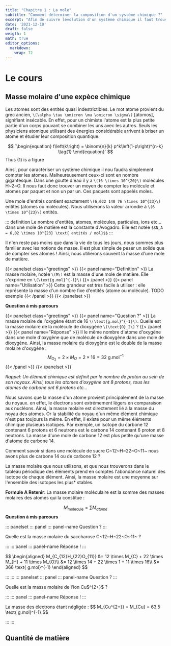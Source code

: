 ```yaml
---
title: "Chapitre 1 : La mole"
subtitle: "Comment déterminer la composition d'un système chimique ?"
excerpt: "Afin de suivre lévolution d'un système chimique il faut trouver comment quantifier l'état d'un système chimique. Quelles sont les grandeurs physiques pertinentes ? "
date: '2021-12-10'
draft: false
weigth: 1
math: true
editor_options: 
  markdown: 
    wrap: 72
---
```



# Le cours

## Masse molaire d'une expèce chimique

Les atomes sont des entités quasi indestrictibles. Le mot atome provient
du grec ancien, `\(\alpha \tau \omicron \mu \omicron \sigma\)` [átomos],
signifiant insécable. En effet, pour un chimiste l'atome est la plus
petite partie d'un corps pouvant se combiner les uns avec les autres.
Seuls les physiciens atomique utilisant des énergies considérable
arrivent à briser un atome et étudier leur composition quantique.

$$
`\begin{equation}
  f\left(k\right) = \binom{n}{k} p^k\left(1-p\right)^{n-k}
  \tag{1}
\end{equation}`
$$
Thus (1) is a figure

Ainsi, pour caractériser un système chimique il nou faudra simplement
compter les atomes. Malheureusement ceux-ci sont en nombre gigantesque.
Dans une goutte d'eau il y a `\(16 \times 10^{20}\)` molécules H~2~O. Il
nous faut donc trouver un moyen de compter les molécule et atomes par
paquet et non un par un. Ces paquets sont appelés moles.

Une mole d'entités contient exactement `\(6,022 140 76 \times 10^{23}\)`
entités (atomes ou molécules). Nous utiliserons la valeur arrondie à
`\(6 \times 10^{23}\)` entités.

::: definition
Le nombre d'entités, atomes, molécules, particules, ions etc... dans une
mole de matière est la constante d'Avogadro. Elle est notée
`$$N_A = 6,02 \times 10^{23} \text{ entités / mol}$$`
:::

Il n'en reste pas moins que dans la vie de tous les jours, nous sommes
plus familier avec les notions de masse. Il est plus simple de peser un
solide que de compter ses atomes ! Ainsi, nous utilierons souvent la
masse d'une mole de matière.

{{< panelset class="greetings" >}}
{{< panel name="Definition" >}}
La masse molaire, notée `\(M\)` est la masse d'une mole de matière. Elle
s'exprime en `\(\text{g.mol}^{-1}\)`
{{< /panel >}}
{{< panel name="Utilisation" >}}
Cette grandeur est très facile à utiliser : elle représente la masse
d'un nombre fixe d'entités (atome ou molécule). TODO exemple
{{< /panel >}}
{{< /panelset >}}

**Question à mis parcours**

{{< panelset class="greetings" >}}
{{< panel name="Question ?" >}}
La masse molaire de l'oxygène étant de 16 `\(\text{g.mol}^{-1}\)`. Quelle est la
masse molaire de la molécule de dioxygène `\(\text{O}_2\)` ?
{{< /panel >}}
{{< panel name="Réponse" >}}
  Il le même nombre d'atome d'oxygène dans une mole d'oxygène que de
molécule de dioxygène dans une mole de dioxygène. Ainsi, la masse
molaire du dioxygène est le double de la masse molaire d'oxygène : 
$$ 
  M_{O_2} = 2 \times M_{O}
  = 2 \times 16
  = 32 \text{ g.mol}^{-1}
$$
{{< /panel >}}
{{< /panelset >}}


*Rappel: Un élément chimique est définit par le nombre de proton au sein
de son noyaux. Ainsi, tous les atomes d'oxygène ont 8 protons, tous les
atomes de carbone ont 6 protons etc...*

Nous savons que la masse d'un atome provient principalement de la masse
du noyaux. en effet, le électrons sont extrémement légers en comparaison
aux nucléons. Ainsi, la masse molaire est directement lié à la masse du
noyau des atomes. Or la stabilité du noyau d'un même élément chimique
n'est pas toujours la même. En effet, il existe pour un même éléments
chimique plusieurs isotopes. Par exemple, un isotope du carbone 12
contenant 6 protons et 6 neutrons est le carbone 14 contenant 6 proton
et 8 neutrons. La masse d'une mole de carbone 12 est plus petite qu'une
masse d'atome de carbone 14.

Comment savoir si dans une molécule de sucre C~12~H~22~O~11~ nous avons
plus de carbone 14 ou de carbone 12 ?

La masse molaire que nous utilisons, et que nous trouverons dans le
tableau périodique des éléments prend en comptes l'abondance naturel des
isotope de chaque élément. Ainsi, la masse molaire est une moyenne sur
l'ensemble des isotopes les plus* stables.

**Formule A Retenir**: La masse molaire moléculaire est la
somme des masses molaires des atomes qui la constitue :

$$ M_{\text{molecule}} = \sum M_{atome}$$ **Question à mis parcours**

::: panelset
::: panel
::: panel-name
Question ?
:::
<!-- Panel content -->
<p>
Quelle est la masse molaire du saccharose C~12~H~22~O~11~ ?
</p>
:::
::: panel
::: panel-name
Réponse !
:::
<!-- Panel content -->
<p>
$$ 
  \begin{aligned}
  M_{C_{12}H_{22}O_{11}} &= 12 \times M_{C} + 22 \times M_{H} + 11 \times M_{O}\\
  &= 12 \times 14 + 22 \times 1 + 11 \times 16\\
  &= 366 \text{ g.mol}^{-1}
  \end{aligned}
  $$
</p>
:::
:::
::: panelset
::: panel
::: panel-name
Question ?
:::
<!-- Panel content -->
<p>
Quelle est la masse molaire de l'ion Cu$^{2+}$ ?
</p>
:::
::: panel
::: panel-name
Réponse !
:::
<!-- Panel content -->
<p>
La masse des électrons étant négligée :
$$ 
M_{Cu^{2+}} = M_{Cu} = 63,5 \text{ g.mol}^{-1}
$$
</p>
:::
:::

## Quantité de matière
